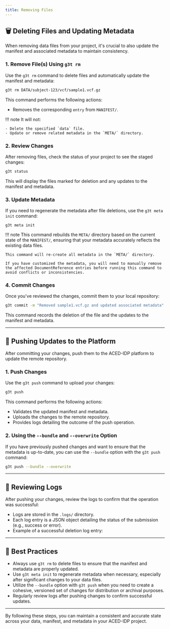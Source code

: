 ```yaml
---
title: Removing Files
---
```


## 🗑️ Deleting Files and Updating Metadata

When removing data files from your project, it's crucial to also update the manifest and associated metadata to maintain consistency.

### 1. Remove File(s) Using `g3t rm`

Use the `g3t rm` command to delete files and automatically update the manifest and metadata:

```bash
g3t rm DATA/subject-123/vcf/sample1.vcf.gz
```

This command performs the following actions:

- Removes the corresponding `entry` from `MANIFEST/`.

!!! note
    It will not:

    - Delete the specified `data` file.
    - Update or remove related metadata in the `META/` directory.

### 2. Review Changes

After removing files, check the status of your project to see the staged changes:

```bash
g3t status
```

This will display the files marked for deletion and any updates to the manifest and metadata.

### 3. Update Metadata

If you need to regenerate the metadata after file deletions, use the `g3t meta init` command:

```
g3t meta init
```

!!! note
    This command rebuilds the `META/` directory based on the current state of the `MANIFEST/`, ensuring that your metadata accurately reflects the existing data files.
    
    This command will re-create all metadata in the `META/` directory.
    
    If you have customized the metadata, you will need to manually remove the affected DocumentReference entries before running this command to avoid conflicts or inconsistencies.

### 4. Commit Changes

Once you've reviewed the changes, commit them to your local repository:

```bash
g3t commit -m "Removed sample1.vcf.gz and updated associated metadata"
```
This command records the deletion of the file and the updates to the manifest and metadata.

---

## 🚀 Pushing Updates to the Platform

After committing your changes, push them to the ACED-IDP platform to update the remote repository.

### 1. Push Changes

Use the `g3t push` command to upload your changes:

```bash
g3t push
```

This command performs the following actions:

- Validates the updated manifest and metadata.
- Uploads the changes to the remote repository.
- Provides logs detailing the outcome of the push operation.

### 2. Using the `--bundle` and `--overwrite` Option

If you have previously pushed changes and want to ensure that the metadata is up-to-date, you can use the `--bundle` option with the `g3t push` command:

```bash
g3t push --bundle --overwrite
```

---

## 🧾 Reviewing Logs

After pushing your changes, review the logs to confirm that the operation was successful:

- Logs are stored in the `.logs/` directory.
- Each log entry is a JSON object detailing the status of the submission (e.g., success or error).
- Example of a successful deletion log entry:

---

## 📌 Best Practices

- Always use `g3t rm` to delete files to ensure that the manifest and metadata are properly updated.
- Use `g3t meta init` to regenerate metadata when necessary, especially after significant changes to your data files.
- Utilize the `--bundle` option with `g3t push` when you need to create a cohesive, versioned set of changes for distribution or archival purposes.
- Regularly review logs after pushing changes to confirm successful updates.

---

By following these steps, you can maintain a consistent and accurate state across your data, manifest, and metadata in your ACED-IDP project. 

